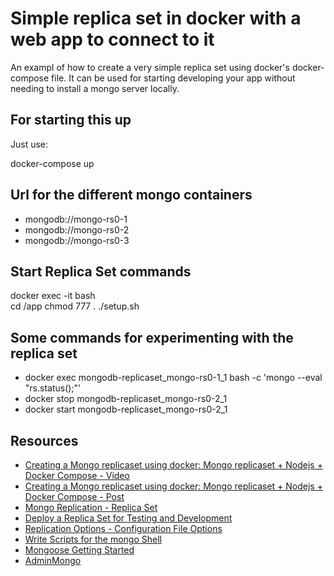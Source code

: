 # Simple replica set in docker with a web app to connect to it

An exampl of how to create a very simple replica set using docker's docker-compose file.  It can be used for starting developing your app without needing to install a mongo server locally.

## For starting this up

Just use:

docker-compose up

## Url for the different mongo containers

* mongodb://mongo-rs0-1
* mongodb://mongo-rs0-2
* mongodb://mongo-rs0-3

## Start Replica Set commands
  docker exec -it <container setup id> bash  
      cd /app
      chmod 777 .
      ./setup.sh
  

## Some commands for experimenting with the replica set


* docker exec mongodb-replicaset_mongo-rs0-1_1 bash -c 'mongo --eval "rs.status();"'
* docker stop mongodb-replicaset_mongo-rs0-2_1
* docker start mongodb-replicaset_mongo-rs0-2_1

## Resources 
* [Creating a Mongo replicaset using docker: Mongo replicaset + Nodejs + Docker Compose - Video](https://youtu.be/mlw7vWISaF4)
* [Creating a Mongo replicaset using docker: Mongo replicaset + Nodejs + Docker Compose - Post](https://www.dlighthouse.co/2018/03/creating-mongo-replicaset-using-docker.html)
* [Mongo Replication - Replica Set](https://docs.mongodb.com/manual/replication/)
* [Deploy a Replica Set for Testing and Development](https://docs.mongodb.com/manual/tutorial/deploy-replica-set-for-testing/)
* [Replication Options - Configuration File Options](https://docs.mongodb.com/manual/reference/configuration-options/#replication-options)
* [Write Scripts for the mongo Shell](https://docs.mongodb.com/manual/tutorial/write-scripts-for-the-mongo-shell/)
* [Mongoose Getting Started](http://mongoosejs.com/docs/)
* [AdminMongo](https://github.com/mrvautin/adminMongo)
